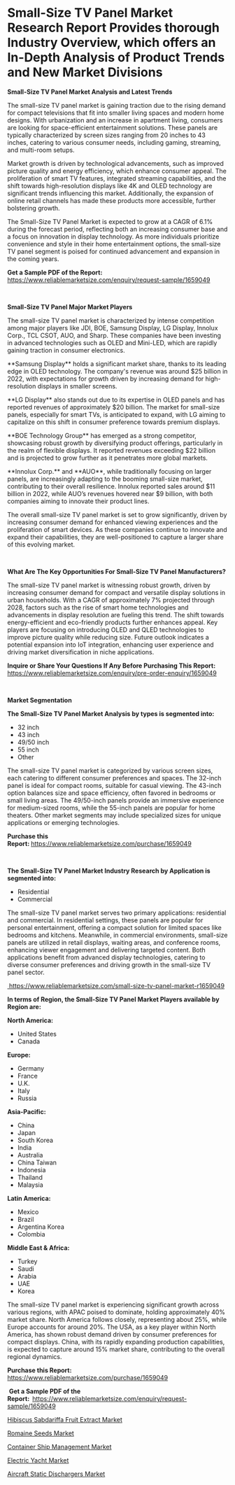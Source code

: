 <p><h1>Small-Size TV Panel Market Research Report Provides thorough Industry Overview, which offers an In-Depth Analysis of Product Trends and New Market Divisions</h1></p><p><strong>Small-Size TV Panel Market Analysis and Latest Trends</strong></p>
<p><p>The small-size TV panel market is gaining traction due to the rising demand for compact televisions that fit into smaller living spaces and modern home designs. With urbanization and an increase in apartment living, consumers are looking for space-efficient entertainment solutions. These panels are typically characterized by screen sizes ranging from 20 inches to 43 inches, catering to various consumer needs, including gaming, streaming, and multi-room setups.</p><p>Market growth is driven by technological advancements, such as improved picture quality and energy efficiency, which enhance consumer appeal. The proliferation of smart TV features, integrated streaming capabilities, and the shift towards high-resolution displays like 4K and OLED technology are significant trends influencing this market. Additionally, the expansion of online retail channels has made these products more accessible, further bolstering growth.</p><p>The Small-Size TV Panel Market is expected to grow at a CAGR of 6.1% during the forecast period, reflecting both an increasing consumer base and a focus on innovation in display technology. As more individuals prioritize convenience and style in their home entertainment options, the small-size TV panel segment is poised for continued advancement and expansion in the coming years.</p></p>
<p><strong>Get a Sample PDF of the Report:&nbsp;</strong> <a href="https://www.reliablemarketsize.com/enquiry/request-sample/1659049?utm_campaign=1832&utm_medium=2&utm_source=Github&utm_content=ia&utm_term=09122024&utm_id=small-size-tv-panel">https://www.reliablemarketsize.com/enquiry/request-sample/1659049</a></p>
<p>&nbsp;</p>
<p><strong>Small-Size TV Panel Major Market Players</strong></p>
<p><p>The small-size TV panel market is characterized by intense competition among major players like JDI, BOE, Samsung Display, LG Display, Innolux Corp., TCL CSOT, AUO, and Sharp. These companies have been investing in advanced technologies such as OLED and Mini-LED, which are rapidly gaining traction in consumer electronics.</p><p>**Samsung Display** holds a significant market share, thanks to its leading edge in OLED technology. The company's revenue was around $25 billion in 2022, with expectations for growth driven by increasing demand for high-resolution displays in smaller screens.</p><p>**LG Display** also stands out due to its expertise in OLED panels and has reported revenues of approximately $20 billion. The market for small-size panels, especially for smart TVs, is anticipated to expand, with LG aiming to capitalize on this shift in consumer preference towards premium displays.</p><p>**BOE Technology Group** has emerged as a strong competitor, showcasing robust growth by diversifying product offerings, particularly in the realm of flexible displays. It reported revenues exceeding $22 billion and is projected to grow further as it penetrates more global markets.</p><p>**Innolux Corp.** and **AUO**, while traditionally focusing on larger panels, are increasingly adapting to the booming small-size market, contributing to their overall resilience. Innolux reported sales around $11 billion in 2022, while AUO’s revenues hovered near $9 billion, with both companies aiming to innovate their product lines.</p><p>The overall small-size TV panel market is set to grow significantly, driven by increasing consumer demand for enhanced viewing experiences and the proliferation of smart devices. As these companies continue to innovate and expand their capabilities, they are well-positioned to capture a larger share of this evolving market.</p></p>
<p>&nbsp;</p>
<p><strong>What Are The Key Opportunities For Small-Size TV Panel Manufacturers?</strong></p>
<p><p>The small-size TV panel market is witnessing robust growth, driven by increasing consumer demand for compact and versatile display solutions in urban households. With a CAGR of approximately 7% projected through 2028, factors such as the rise of smart home technologies and advancements in display resolution are fueling this trend. The shift towards energy-efficient and eco-friendly products further enhances appeal. Key players are focusing on introducing OLED and QLED technologies to improve picture quality while reducing size. Future outlook indicates a potential expansion into IoT integration, enhancing user experience and driving market diversification in niche applications.</p></p>
<p><strong>Inquire or Share Your Questions If Any Before Purchasing This Report:</strong> <a href="https://www.reliablemarketsize.com/enquiry/pre-order-enquiry/1659049?utm_campaign=1832&utm_medium=2&utm_source=Github&utm_content=ia&utm_term=09122024&utm_id=small-size-tv-panel">https://www.reliablemarketsize.com/enquiry/pre-order-enquiry/1659049</a></p>
<p>&nbsp;</p>
<p><strong>Market Segmentation</strong></p>
<p><strong>The Small-Size TV Panel Market Analysis by types is segmented into:</strong></p>
<p><ul><li>32 inch</li><li>43 inch</li><li>49/50 inch</li><li>55 inch</li><li>Other</li></ul></p>
<p><p>The small-size TV panel market is categorized by various screen sizes, each catering to different consumer preferences and spaces. The 32-inch panel is ideal for compact rooms, suitable for casual viewing. The 43-inch option balances size and space efficiency, often favored in bedrooms or small living areas. The 49/50-inch panels provide an immersive experience for medium-sized rooms, while the 55-inch panels are popular for home theaters. Other market segments may include specialized sizes for unique applications or emerging technologies.</p></p>
<p><strong>Purchase this Report:&nbsp;</strong><a href="https://www.reliablemarketsize.com/purchase/1659049?utm_campaign=1832&utm_medium=2&utm_source=Github&utm_content=ia&utm_term=09122024&utm_id=small-size-tv-panel">https://www.reliablemarketsize.com/purchase/1659049</a></p>
<p>&nbsp;</p>
<p><strong>The Small-Size TV Panel Market Industry Research by Application is segmented into:</strong></p>
<p><ul><li>Residential</li><li>Commercial</li></ul></p>
<p><p>The small-size TV panel market serves two primary applications: residential and commercial. In residential settings, these panels are popular for personal entertainment, offering a compact solution for limited spaces like bedrooms and kitchens. Meanwhile, in commercial environments, small-size panels are utilized in retail displays, waiting areas, and conference rooms, enhancing viewer engagement and delivering targeted content. Both applications benefit from advanced display technologies, catering to diverse consumer preferences and driving growth in the small-size TV panel sector.</p></p>
<p><a href="https://www.reliablemarketsize.com/small-size-tv-panel-market-r1659049?utm_campaign=1832&utm_medium=2&utm_source=Github&utm_content=ia&utm_term=09122024&utm_id=small-size-tv-panel">&nbsp;https://www.reliablemarketsize.com/small-size-tv-panel-market-r1659049</a></p>
<p><strong>In terms of Region, the Small-Size TV Panel Market Players available by Region are:</strong></p>
<p>
    <p> <strong> North America: </strong>
        <ul>
            <li>United States</li>
            <li>Canada</li>
        </ul>
        </p> 
    <p> <strong> Europe: </strong>
        <ul>
            <li>Germany</li>
            <li>France</li>
            <li>U.K.</li>
            <li>Italy</li>
            <li>Russia</li>
        </ul>
        </p> 
    <p> <strong> Asia-Pacific: </strong>
        <ul>
            <li>China</li>
            <li>Japan</li>
            <li>South Korea</li>
            <li>India</li>
            <li>Australia</li>
            <li>China Taiwan</li>
            <li>Indonesia</li>
            <li>Thailand</li>
            <li>Malaysia</li>
        </ul>
        </p> 
    <p> <strong> Latin America: </strong>
        <ul>
            <li>Mexico</li>
            <li>Brazil</li>
            <li>Argentina Korea</li>
            <li>Colombia</li>
        </ul>
        </p> 
    <p> <strong> Middle East & Africa: </strong>
        <ul>
            <li>Turkey</li>
            <li>Saudi</li>
            <li>Arabia</li>
            <li>UAE</li>
            <li>Korea</li>
        </ul>
    </p>
    </p>
<p><p>The small-size TV panel market is experiencing significant growth across various regions, with APAC poised to dominate, holding approximately 40% market share. North America follows closely, representing about 25%, while Europe accounts for around 20%. The USA, as a key player within North America, has shown robust demand driven by consumer preferences for compact displays. China, with its rapidly expanding production capabilities, is expected to capture around 15% market share, contributing to the overall regional dynamics.</p></p>
<p><strong>Purchase this Report: </strong><a href="https://www.reliablemarketsize.com/purchase/1659049?utm_campaign=1832&utm_medium=2&utm_source=Github&utm_content=ia&utm_term=09122024&utm_id=small-size-tv-panel">https://www.reliablemarketsize.com/purchase/1659049</a></p>
<p>&nbsp;<strong>Get a Sample PDF of the Report:&nbsp;&nbsp;</strong><a href="https://www.reliablemarketsize.com/enquiry/request-sample/1659049?utm_campaign=1832&utm_medium=2&utm_source=Github&utm_content=ia&utm_term=09122024&utm_id=small-size-tv-panel">https://www.reliablemarketsize.com/enquiry/request-sample/1659049</a></p>
<p><strong></strong></p>
<p><p><a href="https://www.linkedin.com/pulse/th-score-market-0ptye?utm_campaign=1832&utm_medium=2&utm_source=Github&utm_content=ia&utm_term=09122024&utm_id=small-size-tv-panel">Hibiscus Sabdariffa Fruit Extract Market</a></p><p><a href="https://www.linkedin.com/pulse/outlook-romaine-seeds-market-2024-2031-competitive-insights-zyy6e?utm_campaign=1832&utm_medium=2&utm_source=Github&utm_content=ia&utm_term=09122024&utm_id=small-size-tv-panel">Romaine Seeds Market</a></p><p><a href="https://www.linkedin.com/pulse/analyzing-container-ship-management-market-expected-cagr-lnlxe?utm_campaign=1832&utm_medium=2&utm_source=Github&utm_content=ia&utm_term=09122024&utm_id=small-size-tv-panel">Container Ship Management Market</a></p><p><a href="https://www.linkedin.com/pulse/electric-yacht-market-report-projected-115-from-2024-2031-dafte?utm_campaign=1832&utm_medium=2&utm_source=Github&utm_content=ia&utm_term=09122024&utm_id=small-size-tv-panel">Electric Yacht Market</a></p><p><a href="https://www.linkedin.com/pulse/opportunities-challenges-aircraft-static-dischargers-market-xqhbe?utm_campaign=1832&utm_medium=2&utm_source=Github&utm_content=ia&utm_term=09122024&utm_id=small-size-tv-panel">Aircraft Static Dischargers Market</a></p></p>